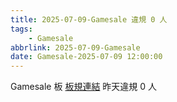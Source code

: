 ```yaml
---
title: 2025-07-09-Gamesale 違規 0 人
tags:
    - Gamesale
abbrlink: 2025-07-09-Gamesale
date: Gamesale-2025-07-09 12:00:00
---
```

Gamesale 板 [板規連結](https://www.ptt.cc/bbs/Gossiping/M.1637425085.A.07D.html)
昨天違規 0 人
